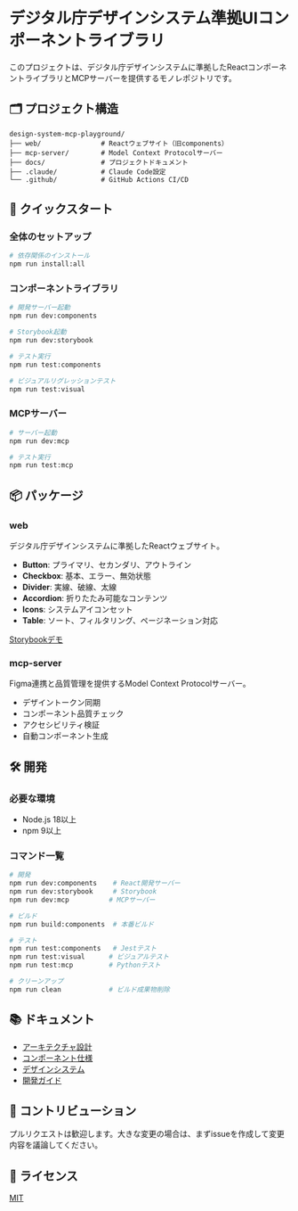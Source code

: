 # デジタル庁デザインシステム準拠UIコンポーネントライブラリ

このプロジェクトは、デジタル庁デザインシステムに準拠したReactコンポーネントライブラリとMCPサーバーを提供するモノレポジトリです。

## 🗂 プロジェクト構造

```
design-system-mcp-playground/
├── web/               # Reactウェブサイト（旧components）
├── mcp-server/        # Model Context Protocolサーバー
├── docs/              # プロジェクトドキュメント
├── .claude/           # Claude Code設定
└── .github/           # GitHub Actions CI/CD
```

## 🚀 クイックスタート

### 全体のセットアップ

```bash
# 依存関係のインストール
npm run install:all
```

### コンポーネントライブラリ

```bash
# 開発サーバー起動
npm run dev:components

# Storybook起動
npm run dev:storybook

# テスト実行
npm run test:components

# ビジュアルリグレッションテスト
npm run test:visual
```

### MCPサーバー

```bash
# サーバー起動
npm run dev:mcp

# テスト実行
npm run test:mcp
```

## 📦 パッケージ

### web

デジタル庁デザインシステムに準拠したReactウェブサイト。

- **Button**: プライマリ、セカンダリ、アウトライン
- **Checkbox**: 基本、エラー、無効状態
- **Divider**: 実線、破線、太線
- **Accordion**: 折りたたみ可能なコンテンツ
- **Icons**: システムアイコンセット
- **Table**: ソート、フィルタリング、ページネーション対応

[Storybookデモ](https://napnel.github.io/design-system-mcp-playground/)

### mcp-server

Figma連携と品質管理を提供するModel Context Protocolサーバー。

- デザイントークン同期
- コンポーネント品質チェック
- アクセシビリティ検証
- 自動コンポーネント生成

## 🛠 開発

### 必要な環境

- Node.js 18以上
- npm 9以上

### コマンド一覧

```bash
# 開発
npm run dev:components    # React開発サーバー
npm run dev:storybook     # Storybook
npm run dev:mcp          # MCPサーバー

# ビルド
npm run build:components  # 本番ビルド

# テスト
npm run test:components   # Jestテスト
npm run test:visual      # ビジュアルテスト
npm run test:mcp         # Pythonテスト

# クリーンアップ
npm run clean            # ビルド成果物削除
```

## 📚 ドキュメント

- [アーキテクチャ設計](docs/architecture/)
- [コンポーネント仕様](docs/components/)
- [デザインシステム](docs/design-system/)
- [開発ガイド](docs/guides/)

## 🤝 コントリビューション

プルリクエストは歓迎します。大きな変更の場合は、まずissueを作成して変更内容を議論してください。

## 📄 ライセンス

[MIT](LICENSE)